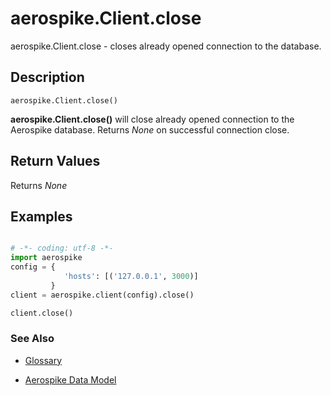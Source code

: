 
# aerospike.Client.close

aerospike.Client.close - closes already opened connection to the database.

## Description

```
aerospike.Client.close()

```

**aerospike.Client.close()** will close already opened connection to the Aerospike database.
Returns *None* on successful connection close.


## Return Values
Returns *None*

## Examples

```python

# -*- coding: utf-8 -*-
import aerospike
config = {
            'hosts': [('127.0.0.1', 3000)]
         }
client = aerospike.client(config).close()

client.close()

```

### See Also



- [Glossary](http://www.aerospike.com/docs/guide/glossary.html)

- [Aerospike Data Model](http://www.aerospike.com/docs/architecture/data-model.html)